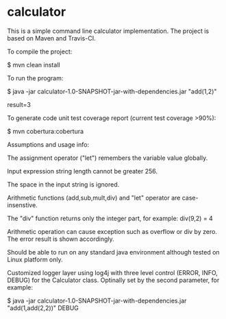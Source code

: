 # calculator

This is a simple command line calculator implementation. The project is based on Maven and Travis-CI.

To compile the project:

$ mvn clean install

To run the program:

$ java -jar calculator-1.0-SNAPSHOT-jar-with-dependencies.jar "add(1,2)"

result=3

To generate code unit test coverage report (current test coverage >90%):

$ mvn cobertura:cobertura


Assumptions and usage info:

The assignment operator ("let") remembers the variable value globally.

Input expression string length cannot be greater 256.

The space in the input string is ignored.

Arithmetic functions (add,sub,mult,div) and "let" operator are case-insenstive.

The "div" function returns only the integer part, for example: div(9,2) = 4

Arithmetic operation can cause exception such as overflow or div by zero. The error result is shown accordingly.

Should be able to run on any standard java environment although tested on Linux platform only.

Customized logger layer using log4j with three level control (ERROR, INFO, DEBUG) for the Calculator class. Optinally set by the second parameter, for example: 

$ java -jar calculator-1.0-SNAPSHOT-jar-with-dependencies.jar "add(1,add(2,2))" DEBUG

